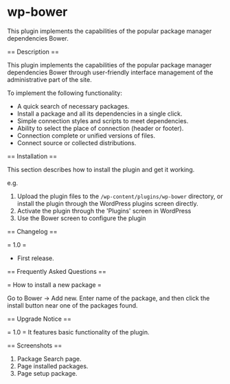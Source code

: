 # wp-bower

This plugin implements the capabilities of the popular package manager dependencies Bower.

== Description ==

This plugin implements the capabilities of the popular package manager dependencies Bower through user-friendly interface
management of the administrative part of the site.

To implement the following functionality:

*   A quick search of necessary packages.
*   Install a package and all its dependencies in a single click.
*   Simple connection styles and scripts to meet dependencies.
*   Ability to select the place of connection (header or footer).
*   Connection complete or unified versions of files.
*   Connect source or collected distributions.

== Installation ==

This section describes how to install the plugin and get it working.

e.g.

1. Upload the plugin files to the `/wp-content/plugins/wp-bower` directory, or install the plugin through the WordPress plugins screen directly.
2. Activate the plugin through the 'Plugins' screen in WordPress
3. Use the Bower screen to configure the plugin

== Changelog ==

= 1.0 =
* First release.

== Frequently Asked Questions ==

= How to install a new package =

Go to Bower -> Add new.
Enter name of the package, and then click the install button near one of the packages found.

== Upgrade Notice ==

= 1.0 =
It features basic functionality of the plugin.

== Screenshots ==

1. Package Search page.
2. Page installed packages.
3. Page setup package.